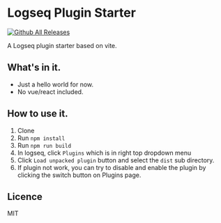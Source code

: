 # Logseq Plugin Starter

[![Github All Releases](https://img.shields.io/github/downloads/vipzhicheng-starter/logseq-plugin-starter-vite/total.svg)](https://github.com/vipzhicheng-starter/logseq-plugin-starter-vite/releases)

A Logseq plugin starter based on vite.

## What's in it.

* Just a hello world for now.
* No vue/react included.

## How to use it.

1. Clone
2. Run `npm install`
3. Run `npm run build`
4. In logseq, click `Plugins` which is in right top dropdown menu
5. Click `Load unpacked plugin` button and select the `dist` sub directory.
6. If plugin not work, you can try to disable and enable the plugin by clicking the switch button on Plugins page.

## Licence
MIT
